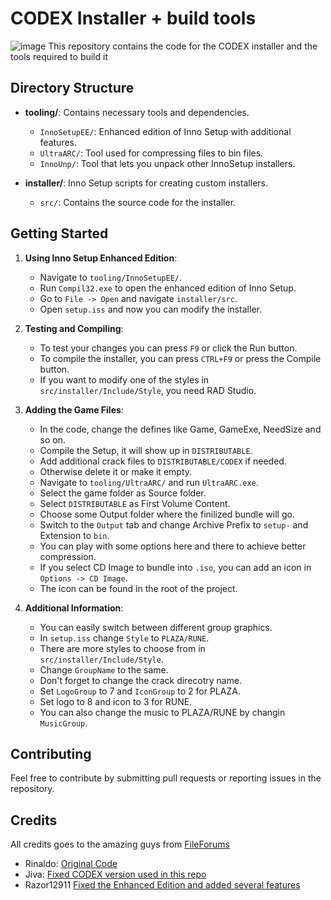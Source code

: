 # CODEX Installer + build tools
![image](https://github.com/SolsticeSpectrum/CODEX-Installer/assets/38611351/b51c57de-a5fa-466d-b8d1-78ac38030396)
This repository contains the code for the CODEX installer and the tools required to build it

## Directory Structure

- **tooling/**: Contains necessary tools and dependencies.
  - `InnoSetupEE/`: Enhanced edition of Inno Setup with additional features.
  - `UltraARC/`: Tool used for compressing files to bin files.
  - `InnoUnp/`: Tool that lets you unpack other InnoSetup installers.

- **installer/**: Inno Setup scripts for creating custom installers.
  - `src/`: Contains the source code for the installer.

## Getting Started

1. **Using Inno Setup Enhanced Edition**:
   - Navigate to `tooling/InnoSetupEE/`.
   - Run `Compil32.exe` to open the enhanced edition of Inno Setup.
   - Go to `File -> Open` and navigate `installer/src`.
   - Open `setup.iss` and now you can modify the installer.

2. **Testing and Compiling**:
   - To test your changes you can press `F9` or click the Run button.
   - To compile the installer, you can press `CTRL+F9` or press the Compile button.
   - If you want to modify one of the styles in `src/installer/Include/Style`, you need RAD Studio.
   
3. **Adding the Game Files**:
   - In the code, change the defines like Game, GameExe, NeedSize and so on.
   - Compile the Setup, it will show up in `DISTRIBUTABLE`.
   - Add additional crack files to `DISTRIBUTABLE/CODEX` if needed.
   - Otherwise delete it or make it empty.
   - Navigate to `tooling/UltraARC/` and run `UltraARC.exe`.
   - Select the game folder as Source folder.
   - Select `DISTRIBUTABLE` as First Volume Content.
   - Choose some Output folder where the finilized bundle will go.
   - Switch to the `Output` tab and change Archive Prefix to `setup-` and Extension to `bin`.
   - You can play with some options here and there to achieve better compression.
   - If you select CD Image to bundle into `.iso`, you can add an icon in `Options -> CD Image`.
   - The icon can be found in the root of the project.
   
4. **Additional Information**:
   - You can easily switch between different group graphics.
   - In `setup.iss` change `Style` to `PLAZA/RUNE`.
   - There are more styles to choose from in `src/installer/Include/Style`.
   - Change `GroupName` to the same.
   - Don't forget to change the crack direcotry name.
   - Set `LogoGroup` to 7 and `IconGroup` to 2 for PLAZA.
   - Set logo to 8 and icon to 3 for RUNE.
   - You can also change the music to PLAZA/RUNE by changin `MusicGroup`.

## Contributing

Feel free to contribute by submitting pull requests or reporting issues in the repository.

## Credits

All credits goes to the amazing guys from [FileForums](https://fileforums.com)
- Rinaldo: [Original Code](https://fileforums.com/showthread.php?t=97259)
- Jiva: [Fixed CODEX version used in this repo](https://fileforums.com/member.php?u=229855)
- Razor12911 [Fixed the Enhanced Edition and added several features](https://fileforums.com/showpost.php?p=437536)
